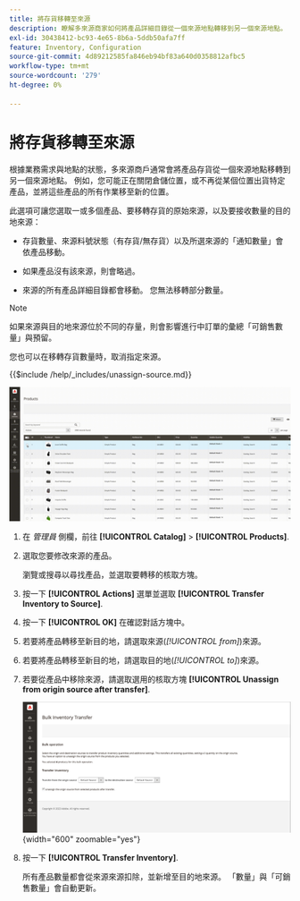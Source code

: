 ```yaml
---
title: 將存貨移轉至來源
description: 瞭解多來源商家如何將產品詳細目錄從一個來源地點轉移到另一個來源地點。
exl-id: 30438412-bc93-4e65-8b6a-5ddb50afa7ff
feature: Inventory, Configuration
source-git-commit: 4d89212585fa846eb94bf83a640d0358812afbc5
workflow-type: tm+mt
source-wordcount: '279'
ht-degree: 0%

---
```


# 將存貨移轉至來源

根據業務需求與地點的狀態，多來源商戶通常會將產品存貨從一個來源地點移轉到另一個來源地點。 例如，您可能正在關閉倉儲位置，或不再從某個位置出貨特定產品，並將這些產品的所有作業移至新的位置。

此選項可讓您選取一或多個產品、要移轉存貨的原始來源，以及要接收數量的目的地來源：

- 存貨數量、來源料號狀態（有存貨/無存貨）以及所選來源的「通知數量」會依產品移動。

- 如果產品沒有該來源，則會略過。

- 來源的所有產品詳細目錄都會移動。 您無法移轉部分數量。

>[!NOTE]
>
>如果來源與目的地來源位於不同的存量，則會影響進行中訂單的彙總「可銷售數量」與預留。

您也可以在移轉存貨數量時，取消指定來源。

{{$include /help/_includes/unassign-source.md}}

![將存貨移轉至其他來源](assets/inventory-bulk-transfer-source.gif)

1. 在 _管理員_ 側欄，前往 **[!UICONTROL Catalog]** > **[!UICONTROL Products]**.

1. 選取您要修改來源的產品。

   瀏覽或搜尋以尋找產品，並選取要轉移的核取方塊。

1. 按一下 **[!UICONTROL Actions]** 選單並選取 **[!UICONTROL Transfer Inventory to Source]**.

1. 按一下 **[!UICONTROL OK]** 在確認對話方塊中。

1. 若要將產品轉移至新目的地，請選取來源(_[!UICONTROL from]_)來源。

1. 若要將產品轉移至新目的地，請選取目的地(_[!UICONTROL to]_)來源。

1. 若要從產品中移除來源，請選取選用的核取方塊 **[!UICONTROL Unassign from origin source after transfer]**.

   ![選取轉移的來源和目的地](assets/inventory-bulk-transfer-summary.png){width="600" zoomable="yes"}

1. 按一下 **[!UICONTROL Transfer Inventory]**.

   所有產品數量都會從來源來源扣除，並新增至目的地來源。 「數量」與「可銷售數量」會自動更新。
